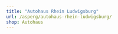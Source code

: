 ```yaml
---
title: "Autohaus Rhein Ludwigsburg"
url: /asperg/autohaus-rhein-ludwigsburg/
shop: Autohaus
---
```

